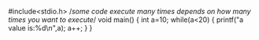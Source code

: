 #include<stdio.h> /*some code execute many times depends on how many times you want to execute*/
void main()
{
    int a=10;
    while(a<20)
    {
        printf("a value is:%d\n",a);
        a++;
    }
}
